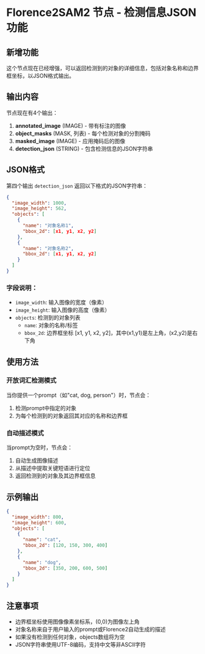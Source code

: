 # Florence2SAM2 节点 - 检测信息JSON功能

## 新增功能

这个节点现在已经增强，可以返回检测到的对象的详细信息，包括对象名称和边界框坐标，以JSON格式输出。

## 输出内容

节点现在有4个输出：

1. **annotated_image** (IMAGE) - 带有标注的图像
2. **object_masks** (MASK, 列表) - 每个检测对象的分割掩码
3. **masked_image** (IMAGE) - 应用掩码后的图像  
4. **detection_json** (STRING) - 包含检测信息的JSON字符串

## JSON格式

第四个输出 `detection_json` 返回以下格式的JSON字符串：

```json
{
  "image_width": 1000,
  "image_height": 562,
  "objects": [
    {
      "name": "对象名称1",
      "bbox_2d": [x1, y1, x2, y2]
    },
    {
      "name": "对象名称2", 
      "bbox_2d": [x1, y1, x2, y2]
    }
  ]
}
```

### 字段说明：

- `image_width`: 输入图像的宽度（像素）
- `image_height`: 输入图像的高度（像素）
- `objects`: 检测到的对象列表
  - `name`: 对象的名称/标签
  - `bbox_2d`: 边界框坐标 [x1, y1, x2, y2]，其中(x1,y1)是左上角，(x2,y2)是右下角

## 使用方法

### 开放词汇检测模式
当你提供一个prompt（如"cat, dog, person"）时，节点会：
1. 检测prompt中指定的对象
2. 为每个检测到的对象返回其对应的名称和边界框

### 自动描述模式  
当prompt为空时，节点会：
1. 自动生成图像描述
2. 从描述中提取关键短语进行定位
3. 返回检测到的对象及其边界框信息

## 示例输出

```json
{
  "image_width": 800,
  "image_height": 600,
  "objects": [
    {
      "name": "cat",
      "bbox_2d": [120, 150, 300, 400]
    },
    {
      "name": "dog",
      "bbox_2d": [350, 200, 600, 500]
    }
  ]
}
```

## 注意事项

- 边界框坐标使用图像像素坐标系，(0,0)为图像左上角
- 对象名称来自于用户输入的prompt或Florence2自动生成的描述
- 如果没有检测到任何对象，objects数组将为空
- JSON字符串使用UTF-8编码，支持中文等非ASCII字符 